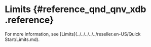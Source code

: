 # Limits {#reference_qnd_qnv_xdb .reference}

For more information, see [Limits](../../../../../reseller.en-US/Quick Start/Limits.md).

